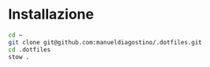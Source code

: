 # Installazione

```bash
cd ~
git clone git@github.com:manueldiagostino/.dotfiles.git
cd .dotfiles
stow .
```

